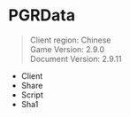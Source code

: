 # PGRData
> Client region: Chinese <br>
> Game Version: 2.9.0 <br>
> Document Version: 2.9.11 <br>

- Client
- Share
- Script
- Sha1
